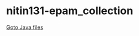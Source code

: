 # nitin131-epam_collection

[Goto Java files](https://github.com/nitin131/nitin131-epam_collection/tree/master/collections/src/main/java/com/epam/collections)
